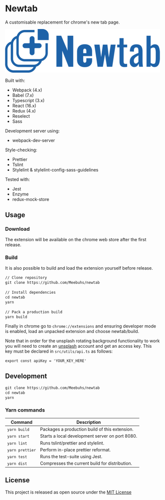 # Newtab

A customisable replacement for chrome's new tab page.

![Newtab](docs/newtab-stack-horizontal.png)

Built with:

- Webpack (4.x)
- Babel (7.x)
- Typescript (3.x)
- React (16.x)
- Redux (4.x)
- Reselect
- Sass

Development server using:

- webpack-dev-server

Style-checking:

- Prettier
- Tslint
- Stylelint & stylelint-config-sass-guidelines

Tested with:

- Jest
- Enzyme
- redux-mock-store

## Usage

### Download

The extension will be available on the chrome web store after the first release.

### Build

It is also possible to build and load the extension yourself before release.

```
// Clone repository
git clone https://github.com/Meebuhs/newtab

// Install dependencies
cd newtab
yarn

// Pack a production build
yarn build
```

Finally in chrome go to `chrome://extensions` and ensuring developer mode is enabled, load an unpacked extension and choose newtab/build.

Note that in order for the unsplash rotating background functionality to work you will need to create an [unsplash](unsplash.com/?utm_source=newtab&utm_medium=referral) account and get an access key. This key must be declared in `src/utils/api.ts` as follows:

```
export const apiKey = 'YOUR_KEY_HERE'
```

## Development

```
git clone https://github.com/Meebuhs/newtab
cd newtab
yarn
```

### Yarn commands

| Command         | Description                                     |
| --------------- | ----------------------------------------------- |
| `yarn build`    | Packages a production build of this extension.  |
| `yarn start`    | Starts a local development server on port 8080. |
| `yarn lint`     | Runs tslint/prettier and stylelint.             |
| `yarn prettier` | Perform in-place prettier reformat.             |
| `yarn test`     | Runs the test-suite using Jest.                 |
| `yarn dist`     | Compresses the current build for distribution.  |

## License

This project is released as open source under the [MIT License](https://opensource.org/licenses/MIT)
